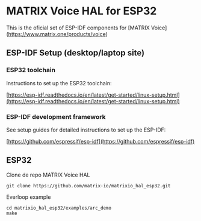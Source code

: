 # MATRIX Voice HAL for ESP32
This is the oficial set of ESP-IDF components for [MATRIX Voice] (https://www.matrix.one/products/voice)

## ESP-IDF Setup (desktop/laptop site)  
### ESP32 toolchain 

Instructions to set up the ESP32 toolchain:

[https://esp-idf.readthedocs.io/en/latest/get-started/linux-setup.html](https://esp-idf.readthedocs.io/en/latest/get-started/linux-setup.html)

### ESP-IDF development framework

See setup guides for detailed instructions to set up the ESP-IDF:

[https://github.com/espressif/esp-idf](https://github.com/espressif/esp-idf)


## ESP32 
Clone de repo MATRIX Voice HAL

```
git clone https://github.com/matrix-io/matrixio_hal_esp32.git
```

Everloop example

```
cd matrixio_hal_esp32/examples/arc_demo
make
```

